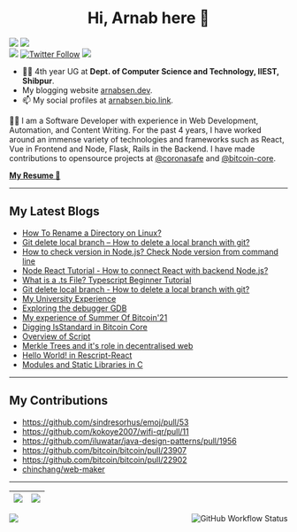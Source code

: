 
<h1 align="center">Hi, Arnab here 👋</h1>

<p align="center" style="display: inline">
<img src="https://img.shields.io/github/followers/arnabsen1729?style=for-the-badge">
<img src="https://img.shields.io/github/stars/arnabsen1729?style=for-the-badge">
<br>
<a href="https://www.linkedin.com/in/arnab-sen-b6950a194/"><img src="https://img.shields.io/badge/-Arnab-blue?style=for-the-badge&logo=Linkedin&logoColor=white&link=https://www.linkedin.com/in/arnab-sen-b6950a194/)](https://www.linkedin.com/in/arnab-sen-b6950a194/"></a>
<a href="https://twitter.com/ArnabSen1729"><img alt="Twitter Follow" src="https://img.shields.io/twitter/follow/ArnabSen1729?color=blue&label=%40ArnabSen1729&logo=twitter&style=for-the-badge"></a>
<a href="https://arnabsen.bio.link/"><img src="https://img.shields.io/badge/SOCIAL-arnabsen.bio.link-lightgrey/?style=for-the-badge&color=fedcba"></a>
</p>


- 👨‍🎓 4th year UG at **Dept. of Computer Science and Technology, IIEST, Shibpur**.
- My blogging website [arnabsen.dev](https://arnabsen.dev).
- 📫 My social profiles at [arnabsen.bio.link](https://arnabsen.bio.link/).

👨‍💻 I am a Software Developer with experience in Web Development, Automation, and Content Writing. For the past 4 years, I have worked around an immense variety of technologies and frameworks such as React, Vue in Frontend and Node, Flask, Rails in the Backend. I have made contributions to opensource projects at [@coronasafe](https://github.com/coronasafe) and [@bitcoin-core](https://github.com/bitcoin).

<a href="https://arnabsen.dev/resume.pdf"><b>My Resume 🔗</b></a>

<hr>

## My Latest Blogs

- [How To Rename a Directory on Linux?](https://codedamn.com/news/linux/how-to-rename-a-directory-on-linux)
- [Git delete local branch – How to delete a local branch with git?](https://codedamn.com/news/programming/git-delete-local-branch)
- [How to check version in Node.js? Check Node version from command line](https://codedamn.com/news/nodejs/how-to-check-the-version)
- [Node React Tutorial - How to connect React with backend Node.js?](https://codedamn.com/news/reactjs/how-to-connect-react-with-node-js)
- [What is a .ts File? Typescript Beginner Tutorial](https://codedamn.com/news/typescript/what-is-a-ts-file)
- [Git delete local branch - How to delete a local branch with git?](https://codedamn.com/news/programming/git-delete-local-branch)
- [My University Experience](https://arnabsen.hashnode.dev/my-university-experience)
- [Exploring the debugger GDB](https://arnabsen.hashnode.dev/exploring-the-debugger-gdb)
- [My experience of Summer Of Bitcoin'21](https://arnabsen.hashnode.dev/my-experience-of-summer-of-bitcoin21)
- [Digging IsStandard in Bitcoin Core](https://arnabsen.netlify.app/posts/digging-isstandard/)
- [Overview of Script](https://arnabsen.netlify.app/posts/overview-of-script/)
- [Merkle Trees and it's role in decentralised web](https://arnabsen.netlify.app/posts/merkle_trees/)
- [Hello World! in Rescript-React](https://arnabsen.netlify.app/posts/rescript-react-hello-world/)
- [Modules and Static Libraries in C](https://arnabsen.netlify.app/posts/modules_libraries_c/)

<hr>

## My Contributions

- <https://github.com/sindresorhus/emoj/pull/53>
- <https://github.com/kokoye2007/wifi-qr/pull/11>
- <https://github.com/iluwatar/java-design-patterns/pull/1956>
- <https://github.com/bitcoin/bitcoin/pull/23907>
- <https://github.com/bitcoin/bitcoin/pull/22902>
- [chinchang/web-maker](https://github.com/chinchang/web-maker/pulls?q=is%3Apr+author%3Aarnabsen1729+)

<hr>

|<img src="https://github-readme-stats.vercel.app/api?username=arnabsen1729&show_icons=true&theme=radical&text_color=fff&title_color=F58B02&icon_color=F58B02"/>|<img src="https://github-readme-streak-stats.herokuapp.com/?user=arnabsen1729&theme=dark&hide_border=true"/>|
|---|---|
<img src="https://activity-graph.herokuapp.com/graph?username=arnabsen1729&theme=github" />

<img alt="GitHub Workflow Status" src="https://img.shields.io/github/workflow/status/arnabsen1729/arnabsen1729/Build%20README?style=for-the-badge" align="right">
